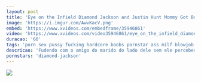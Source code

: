 ```yaml
---
layout: post
title: 'Eye on the Infield Diamond Jackson and Justin Hunt Mommy Got Boobs'
image: 'https://i.imgur.com/AwvKacV.png'
embed: 'https://www.xvideos.com/embedframe/35946861'
video: 'https://www.xvideos.com/video35946861/eye_on_the_infield_diamond_jackson_and_justin_hunt_mommy_got_boobs_at_http_bit.ly_brazzersfull'
duracao: '60'
tags: 'porn sex pussy fucking hardcore boobs pornstar ass milf blowjob fuck ebony bigboobs bigass pussyfucking hardsex diamondjackson justinhunt'
descricao: 'Fudendo com o amigo do marido do lado dele sem ele perceber.'
pornstars: 'diamond-jackson'
---
```

<a href="{{ page.url | prepend: site.baseurl | prepend: site.url }}"><img src="{{ page.image }}" /></a>
